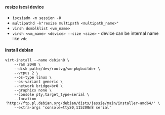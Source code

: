 #### resize iscsi device

* `iscsiadm -m session -R`
* `multipathd -k"resize multipath <multipath_name>"`
* `virsh domblklist <vm_name>`
* `virsh <vm_name> <device> --size <size>` - device can be internal name like `vdc`




#### install debian
    virt-install --name debian8 \
        --ram 2048 \
        --disk path=/dev/rootvg/vm-pkgbuilder \
        --vcpus 2 \
        --os-type linux \
        --os-variant generic \
        --network bridge=br0 \
        --graphics none \
        --console pty,target_type=serial \
        --location 'http://ftp.pl.debian.org/debian/dists/jessie/main/installer-amd64/' \
        --extra-args 'console=ttyS0,115200n8 serial'
